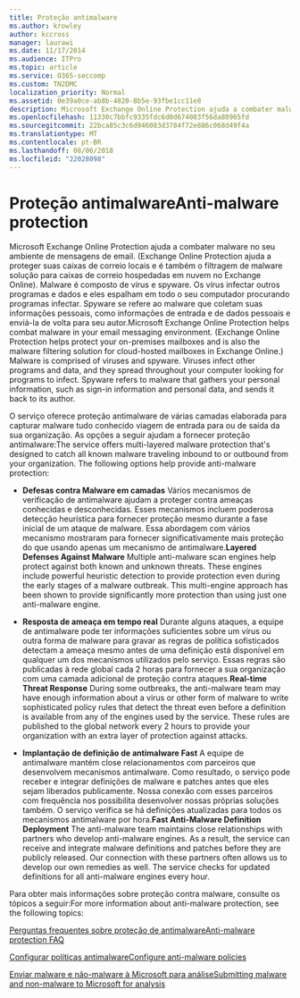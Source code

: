 ```yaml
---
title: Proteção antimalware
ms.author: krowley
author: kccross
manager: laurawi
ms.date: 11/17/2014
ms.audience: ITPro
ms.topic: article
ms.service: O365-seccomp
ms.custom: TN2DMC
localization_priority: Normal
ms.assetid: 0e39a0ce-ab8b-4820-8b5e-93fbe1cc11e8
description: Microsoft Exchange Online Protection ajuda a combater malware no seu ambiente de mensagens de email. Malware é composto de vírus e spyware. Os vírus infectar outros programas e dados e eles espalham em todo o seu computador procurando programas infectar. Spyware se refere ao malware que coletam suas informações pessoais, como informações de entrada e de dados pessoais e enviá-la de volta para seu autor.
ms.openlocfilehash: 11330c7bbfc9335fdc6d0d674083f56da80965fd
ms.sourcegitcommit: 22bca85c3c6d946083d3784f72e886c068d49f4a
ms.translationtype: MT
ms.contentlocale: pt-BR
ms.lasthandoff: 08/06/2018
ms.locfileid: "22028098"
---
```

# <a name="anti-malware-protection"></a><span data-ttu-id="d81dc-106">Proteção antimalware</span><span class="sxs-lookup"><span data-stu-id="d81dc-106">Anti-malware protection</span></span>

<span data-ttu-id="d81dc-p102">Microsoft Exchange Online Protection ajuda a combater malware no seu ambiente de mensagens de email. (Exchange Online Protection ajuda a proteger suas caixas de correio locais e é também o filtragem de malware solução para caixas de correio hospedadas em nuvem no Exchange Online). Malware é composto de vírus e spyware. Os vírus infectar outros programas e dados e eles espalham em todo o seu computador procurando programas infectar. Spyware se refere ao malware que coletam suas informações pessoais, como informações de entrada e de dados pessoais e enviá-la de volta para seu autor.</span><span class="sxs-lookup"><span data-stu-id="d81dc-p102">Microsoft Exchange Online Protection helps combat malware in your email messaging environment. (Exchange Online Protection helps protect your on-premises mailboxes and is also the malware filtering solution for cloud-hosted mailboxes in Exchange Online.) Malware is comprised of viruses and spyware. Viruses infect other programs and data, and they spread throughout your computer looking for programs to infect. Spyware refers to malware that gathers your personal information, such as sign-in information and personal data, and sends it back to its author.</span></span> 
  
<span data-ttu-id="d81dc-p103">O serviço oferece proteção antimalware de várias camadas elaborada para capturar malware tudo conhecido viagem de entrada para ou de saída da sua organização. As opções a seguir ajudam a fornecer proteção antimalware:</span><span class="sxs-lookup"><span data-stu-id="d81dc-p103">The service offers multi-layered malware protection that's designed to catch all known malware traveling inbound to or outbound from your organization. The following options help provide anti-malware protection:</span></span>
  
- <span data-ttu-id="d81dc-p104">**Defesas contra Malware em camadas** Vários mecanismos de verificação de antimalware ajudam a proteger contra ameaças conhecidas e desconhecidas. Esses mecanismos incluem poderosa detecção heurística para fornecer proteção mesmo durante a fase inicial de um ataque de malware. Essa abordagem com vários mecanismo mostraram para fornecer significativamente mais proteção do que usando apenas um mecanismo de antimalware.</span><span class="sxs-lookup"><span data-stu-id="d81dc-p104">**Layered Defenses Against Malware** Multiple anti-malware scan engines help protect against both known and unknown threats. These engines include powerful heuristic detection to provide protection even during the early stages of a malware outbreak. This multi-engine approach has been shown to provide significantly more protection than using just one anti-malware engine.</span></span> 
    
- <span data-ttu-id="d81dc-p105">**Resposta de ameaça em tempo real** Durante alguns ataques, a equipe de antimalware pode ter informações suficientes sobre um vírus ou outra forma de malware para gravar as regras de política sofisticados detectam a ameaça mesmo antes de uma definição está disponível em qualquer um dos mecanismos utilizados pelo serviço. Essas regras são publicadas à rede global cada 2 horas para fornecer a sua organização com uma camada adicional de proteção contra ataques.</span><span class="sxs-lookup"><span data-stu-id="d81dc-p105">**Real-time Threat Response** During some outbreaks, the anti-malware team may have enough information about a virus or other form of malware to write sophisticated policy rules that detect the threat even before a definition is available from any of the engines used by the service. These rules are published to the global network every 2 hours to provide your organization with an extra layer of protection against attacks.</span></span> 
    
- <span data-ttu-id="d81dc-p106">**Implantação de definição de antimalware Fast** A equipe de antimalware mantém close relacionamentos com parceiros que desenvolvem mecanismos antimalware. Como resultado, o serviço pode receber e integrar definições de malware e patches antes que eles sejam liberados publicamente. Nossa conexão com esses parceiros com frequência nos possibilita desenvolver nossas próprias soluções também. O serviço verifica se há definições atualizadas para todos os mecanismos antimalware por hora.</span><span class="sxs-lookup"><span data-stu-id="d81dc-p106">**Fast Anti-Malware Definition Deployment** The anti-malware team maintains close relationships with partners who develop anti-malware engines. As a result, the service can receive and integrate malware definitions and patches before they are publicly released. Our connection with these partners often allows us to develop our own remedies as well. The service checks for updated definitions for all anti-malware engines every hour.</span></span> 
    
<span data-ttu-id="d81dc-122">Para obter mais informações sobre proteção contra malware, consulte os tópicos a seguir:</span><span class="sxs-lookup"><span data-stu-id="d81dc-122">For more information about anti-malware protection, see the following topics:</span></span> 
  
[<span data-ttu-id="d81dc-123">Perguntas frequentes sobre proteção de antimalware</span><span class="sxs-lookup"><span data-stu-id="d81dc-123">Anti-malware protection FAQ </span></span>](anti-malware-protection-faq-eop.md)
  
[<span data-ttu-id="d81dc-124">Configurar políticas antimalware</span><span class="sxs-lookup"><span data-stu-id="d81dc-124">Configure anti-malware policies</span></span>](configure-anti-malware-policies.md)
  
[<span data-ttu-id="d81dc-125">Enviar malware e não-malware à Microsoft para análise</span><span class="sxs-lookup"><span data-stu-id="d81dc-125">Submitting malware and non-malware to Microsoft for analysis</span></span>](submitting-malware-and-non-malware-to-microsoft-for-analysis.md)
  

